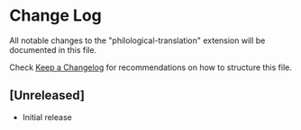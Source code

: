 # Change Log

All notable changes to the "philological-translation" extension will be documented in this file.

Check [Keep a Changelog](http://keepachangelog.com/) for recommendations on how to structure this file.

## [Unreleased]

- Initial release